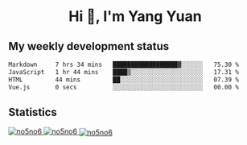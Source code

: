 <h1 align="center">Hi 👋, I'm Yang Yuan</h1>


## My weekly development status
<!--START_SECTION:waka-->

```txt
Markdown     7 hrs 34 mins   ██████████████████▓░░░░░░   75.30 %
JavaScript   1 hr 44 mins    ████▒░░░░░░░░░░░░░░░░░░░░   17.31 %
HTML         44 mins         ██░░░░░░░░░░░░░░░░░░░░░░░   07.39 %
Vue.js       0 secs          ░░░░░░░░░░░░░░░░░░░░░░░░░   00.00 %
```

<!--END_SECTION:waka-->

## Statistics
<a href="https://github.com/anuraghazra/github-readme-stats">
  <img src="https://github-readme-stats.vercel.app/api/top-langs/?username=no5no6&theme=dracula" alt="no5no6">
</a>
<a href="https://github.com/anuraghazra/github-readme-stats">
  <img src="https://github-readme-stats.vercel.app/api?username=no5no6&show_icons=true&theme=dracula&line_height=40" alt="no5no6">
</a>
<a href="https://github.com/anuraghazra/github-readme-stats">
  <img align="center" src="https://github-readme-streak-stats.herokuapp.com/?user=no5no6&theme=dracula" alt="no5no6" />
</a>